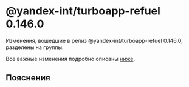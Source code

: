 # @yandex-int/turboapp-refuel 0.146.0

<!-- ЧЕЛОВЕЧЕСКОЕ ВСТУПЛЕНИЕ -->

Изменения, вошедшие в релиз @yandex-int/turboapp-refuel 0.146.0, разделены на группы:

Все важные изменения подробно описаны [ниже](#Пояснения).

## Пояснения

